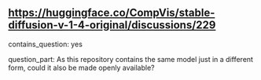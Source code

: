 ## https://huggingface.co/CompVis/stable-diffusion-v-1-4-original/discussions/229

contains_question: yes

question_part: As this repository contains the same model just in a different form, could it also be made openly available?